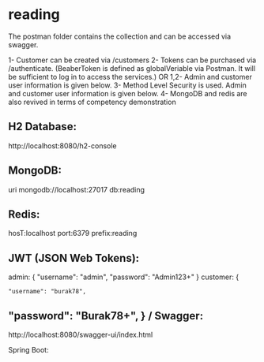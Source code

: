 # reading

The postman folder contains the collection and can be accessed via swagger.

1- Customer can be created via /customers
2- Tokens can be purchased via /authenticate. (BeaberToken is defined as globalVeriable via Postman. It will be sufficient to log in to access the services.)
OR
1,2- Admin and customer user information is given below.
3- Method Level Security is used. Admin and customer user information is given below.
4- MongoDB and redis are also revived in terms of competency demonstration



H2 Database:
-----------------
http://localhost:8080/h2-console

MongoDB: 
-----------------
uri mongodb://localhost:27017
db:reading

Redis:
----------------
hosT:localhost
port:6379
prefix:reading

JWT (JSON Web Tokens): 
----------------
admin:
{
    "username": "admin",
    "password": "Admin123+"
}
customer:
{
    
    "username": "burak78",
  "password": "Burak78+",
}
/
Swagger:
----------------
http://localhost:8080/swagger-ui/index.html

Spring Boot: 

